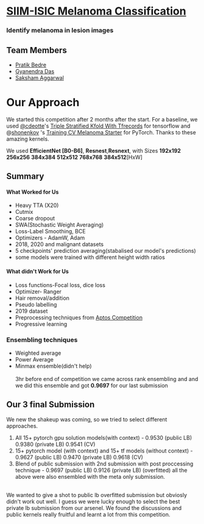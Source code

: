 # [SIIM-ISIC Melanoma Classification](https://www.kaggle.com/c/siim-isic-melanoma-classification)

### Identify melanoma in lesion images

## Team Members

- [Pratik Bedre](https://www.kaggle.com/cdeotte)
- [Gyanendra Das](https://github.com/Luckygyana)
- [Saksham Aggarwal](https://github.com/saksham20aggarwal)

# Our Approach

We started this competition after 2 months after the start. For a baseline, we used [@cdeotte](https://www.kaggle.com/cdeotte)'s [Triple Stratified Kfold With Tfrecords](https://www.kaggle.com/cdeotte/triple-stratified-kfold-with-tfrecords) for tensorflow and @[shonenkov](https://www.kaggle.com/shonenkov) 's [Training CV Melanoma Starter](https://www.kaggle.com/shonenkov/training-cv-melanoma-starter) for PyTorch.
Thanks to these amazing kernels.

We used **EfficientNet [B0-B6]**, **Resnest**,**Resnext**, with Sizes **192x192** **256x256** **384x384** **512x512** **768x768** **384x512**[HxW]

## Summary

#### What Worked for Us

- Heavy TTA (X20)
- Cutmix
- Coarse dropout
- SWA(Stochastic Weight Averaging)
- Loss-Label Smoothing, BCE
- Optimizers - AdamW, Adam
- 2018, 2020 and malignant datasets
- 5 checkpoints' prediction averaging(stabalised our model's predictions)
- some models were trained with different height width ratios

#### What didn't Work for Us

- Loss functions-Focal loss, dice loss
- Optimizer- Ranger
- Hair removal/addition
- Pseudo labelling
- 2019 dataset
- Preprocessing techniques from [Aptos Competition](https://www.kaggle.com/c/aptos2019-blindness-detection)
- Progressive learning

### Ensembling techniques

- Weighted average
- Power Average
- Minmax ensemble(didn't help)<br>
<br>3hr before end of competition we came across rank ensembling and and we did this ensemble and got **0.9697** for our last submission

## Our 3 final Submission

We new the shakeup was coming, so we tried to select different approaches.

1.  All 15+ pytorch gpu solution models(with context) - 0.9530 (public LB) 0.9380 (private LB) 0.9541 (CV)
2.  15+ pytorch model (with context) and 15+ tf models (without context) - 0.9627 (public LB) 0.9470 (private LB) 0.9618 (CV)
3.  Blend of public submission with 2nd submission with post proccessing technique - 0.9697 (public LB) 0.9126 (private LB) (overfitted)
all the above were also ensembled with the meta only submission.
<br>
    We wanted to give a shot to public lb overfitted submission but obviosly didn't work out well.
    I guess we were lucky enough to select the best private lb submission from our arsenel.
    We found the discussions and public kernels really fruitful and learnt a lot from this competition.

